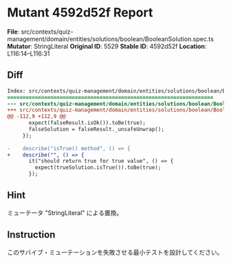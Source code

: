 # Mutant 4592d52f Report

**File**: src/contexts/quiz-management/domain/entities/solutions/boolean/BooleanSolution.spec.ts
**Mutator**: StringLiteral
**Original ID**: 5529
**Stable ID**: 4592d52f
**Location**: L116:14–L116:31

## Diff

```diff
Index: src/contexts/quiz-management/domain/entities/solutions/boolean/BooleanSolution.spec.ts
===================================================================
--- src/contexts/quiz-management/domain/entities/solutions/boolean/BooleanSolution.spec.ts	original
+++ src/contexts/quiz-management/domain/entities/solutions/boolean/BooleanSolution.spec.ts	mutated #5529
@@ -112,9 +112,9 @@
       expect(falseResult.isOk()).toBe(true);
       falseSolution = falseResult._unsafeUnwrap();
     });
 
-    describe("isTrue() method", () => {
+    describe("", () => {
       it("should return true for true value", () => {
         expect(trueSolution.isTrue()).toBe(true);
       });
```

## Hint

ミューテータ "StringLiteral" による置換。

## Instruction

このサバイブ・ミューテーションを失敗させる最小テストを設計してください。
